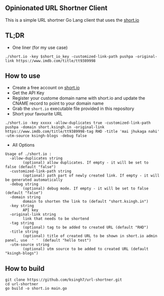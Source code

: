 ## Opinionated URL Shortner Client
This is a simple URL shortner Go Lang client that uses the [short.io](https://short.io)

## TL;DR
- One liner (for my use case)
```
./short.io -key $short_io_key -customized-link-path pushpa -original-link https://www.imdb.com/title/tt9389998
```
## How to use 
- Create a free account on [short.io](https://short.io)
- Get the API Key
- Register your custome domain name with short.io and update the CNAME record to point to your domain name
- Grab the `short.io` executable file provided in this repository
- Short your favourite URL
```
./short.io -key xxxxx -allow-duplicates true -customized-link-path pushpa -domain short.ksingh.in -original-link https://www.imdb.com/title/tt9389998-tag RHD -title 'mai jhukaga nahi' -utm-source ksingh-blogs -debug false
```
- All Options
```
Usage of ./short.io :
  -allow-duplicates string
    	(optional) allow duplicates. If empty - it will be set to false (default "false")
  -customized-link-path string
    	(optional) path part of newly created link. If empty - it will be generated automatically
  -debug string
    	(optional) debug mode. If empty - it will be set to false (default "false")
  -domain string
    	domain to shorten the link to (default "short.ksingh.in")
  -key string
    	API key
  -original-link string
    	link that needs to be shortend
  -tag string
    	(optional) tag to be added to created URL (default "RHD")
  -title string
    	(optional) title of created URL to be shown in short.io admin panel, use  ' '  (default "hello test")
  -utm-source string
    	(optional) utm source to be added to created URL (default "ksingh-blogs")
```
## How to build 
```
git clone https://github.com/ksingh7/url-shortner.git
cd url-shortner
go build -o short.io main.go
```
